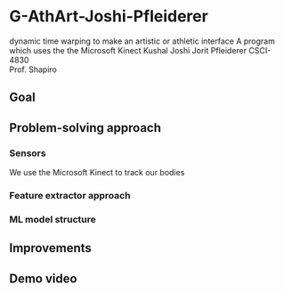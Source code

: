 # G-AthArt-Joshi-Pfleiderer
dynamic time warping to make an artistic or athletic interface
A program which uses the the Microsoft Kinect
Kushal Joshi
Jorit Pfleiderer 
CSCI-4830   
Prof. Shapiro

## Goal


## Problem-solving approach

### Sensors
We use the Microsoft Kinect to track our bodies

### Feature extractor approach


### ML model structure

## Improvements

## Demo video
